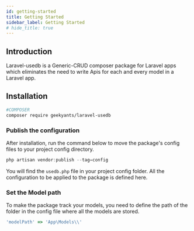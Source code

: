 ```yaml
---
id: getting-started
title: Getting Started
sidebar_label: Getting Started
# hide_title: true
---
```


## Introduction

Laravel-usedb is a Generic-CRUD composer package for Laravel apps which eliminates the need to write Apis for each and every model in a Laravel app.

## **Installation**

```bash
#COMPOSER
composer require geekyants/laravel-usedb
```

### Publish the configuration

After installation, run the command below to move the package's config files to your project config directory.

```jsx
php artisan vendor:publish --tag=config
```

You will find the `usedb.php` file in your project config folder. All the configuration to be applied to the package is defined here.

### Set the Model path

To make the package track your models, you need to define the path of the folder in the config file where all the models are stored.

```jsx
'modelPath' => 'App\Models\\'
```
